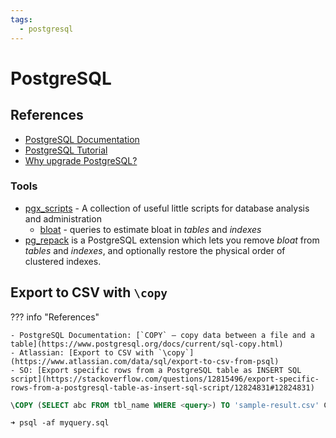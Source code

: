 ```yaml
---
tags:
  - postgresql
---
```


# PostgreSQL

## References

- [PostgreSQL Documentation](https://www.postgresql.org/docs/)
- [PostgreSQL Tutorial](https://www.postgresqltutorial.com/)
- [Why upgrade PostgreSQL?](https://why-upgrade.depesz.com)
  
### Tools 

- [pgx_scripts](https://github.com/pgexperts/pgx_scripts) - A collection of useful little scripts for database analysis and administration
  - [bloat](https://github.com/pgexperts/pgx_scripts/tree/master/bloat) - queries to estimate bloat in *tables* and *indexes*
- [pg_repack](https://github.com/reorg/pg_repack) is a PostgreSQL extension which lets you remove *bloat* from *tables* and *indexes*, and optionally restore the physical order of clustered indexes.

## Export to CSV with `\copy`

??? info "References"

    - PostgreSQL Documentation: [`COPY` — copy data between a file and a table](https://www.postgresql.org/docs/current/sql-copy.html)
    - Atlassian: [Export to CSV with `\copy`](https://www.atlassian.com/data/sql/export-to-csv-from-psql)
    - SO: [Export specific rows from a PostgreSQL table as INSERT SQL script](https://stackoverflow.com/questions/12815496/export-specific-rows-from-a-postgresql-table-as-insert-sql-script/12824831#12824831)
 
```sql title="myquery.sql"
\COPY (SELECT abc FROM tbl_name WHERE <query>) TO 'sample-result.csv' CSV header;
```

```shell
➜ psql -af myquery.sql
```
